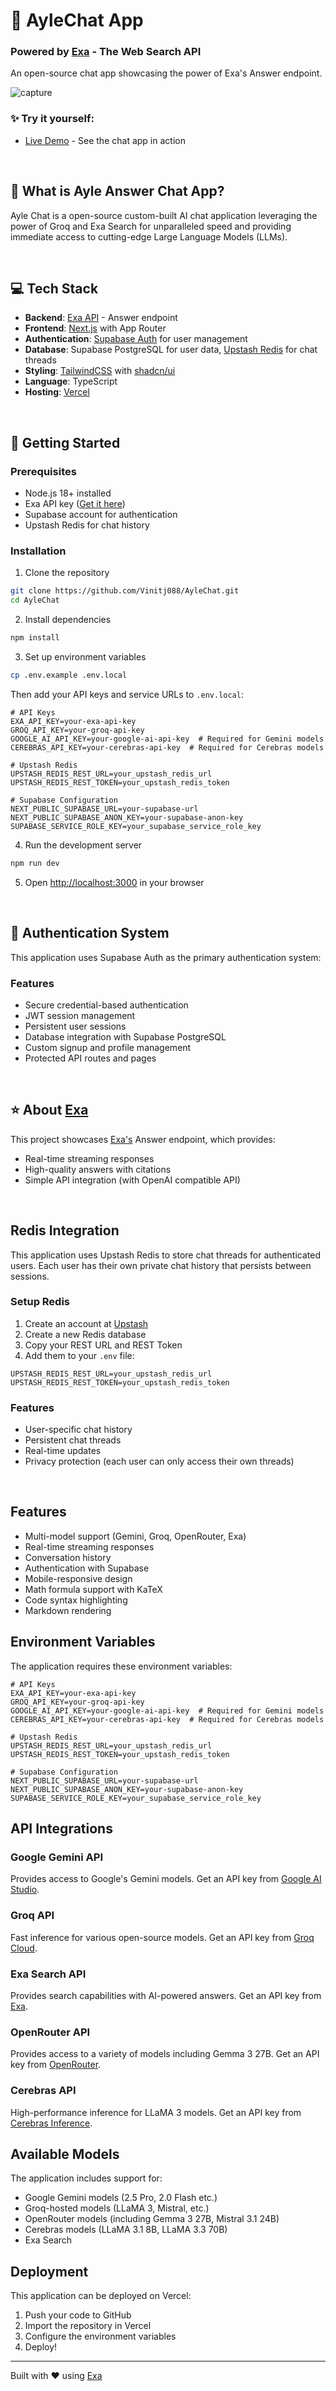 # 💬 AyleChat App
### Powered by [Exa](https://exa.ai) - The Web Search API

An open-source chat app showcasing the power of Exa's Answer endpoint.

![capture](/public/homepage.png)

### ✨ Try it yourself:

- [Live Demo](https://exa-chat.vercel.app/) - See the chat app in action

<br>

## 🎯 What is Ayle Answer Chat App?

Ayle Chat is a open-source custom-built AI chat application leveraging the power of Groq and Exa Search for unparalleled speed and providing immediate access to cutting-edge Large Language Models (LLMs).



<br>

## 💻 Tech Stack
- **Backend**: [Exa API](https://exa.ai) - Answer endpoint
- **Frontend**: [Next.js](https://nextjs.org/docs) with App Router
- **Authentication**: [Supabase Auth](https://supabase.com/auth) for user management
- **Database**: Supabase PostgreSQL for user data, [Upstash Redis](https://upstash.com/) for chat threads
- **Styling**: [TailwindCSS](https://tailwindcss.com) with [shadcn/ui](https://ui.shadcn.com/)
- **Language**: TypeScript
- **Hosting**: [Vercel](https://vercel.com/)

<br>

## 🚀 Getting Started

### Prerequisites
- Node.js 18+ installed
- Exa API key ([Get it here](https://dashboard.exa.ai/api-keys))
- Supabase account for authentication
- Upstash Redis for chat history

### Installation

1. Clone the repository
```bash
git clone https://github.com/Vinitj088/AyleChat.git
cd AyleChat
```

2. Install dependencies
```bash
npm install
```

3. Set up environment variables
```bash
cp .env.example .env.local
```
Then add your API keys and service URLs to `.env.local`:
```
# API Keys
EXA_API_KEY=your-exa-api-key
GROQ_API_KEY=your-groq-api-key
GOOGLE_AI_API_KEY=your-google-ai-api-key  # Required for Gemini models
CEREBRAS_API_KEY=your-cerebras-api-key  # Required for Cerebras models

# Upstash Redis
UPSTASH_REDIS_REST_URL=your_upstash_redis_url
UPSTASH_REDIS_REST_TOKEN=your_upstash_redis_token

# Supabase Configuration
NEXT_PUBLIC_SUPABASE_URL=your-supabase-url
NEXT_PUBLIC_SUPABASE_ANON_KEY=your-supabase-anon-key
SUPABASE_SERVICE_ROLE_KEY=your_supabase_service_role_key
```

4. Run the development server
```bash
npm run dev
```

5. Open [http://localhost:3000](http://localhost:3000) in your browser

<br>

## 🔐 Authentication System

This application uses Supabase Auth as the primary authentication system:

### Features

- Secure credential-based authentication
- JWT session management
- Persistent user sessions
- Database integration with Supabase PostgreSQL
- Custom signup and profile management
- Protected API routes and pages


<br>

## ⭐ About [Exa](https://exa.ai)

This project showcases [Exa's](https://exa.ai) Answer endpoint, which provides:

* Real-time streaming responses
* High-quality answers with citations
* Simple API integration (with OpenAI compatible API)

<br>

## Redis Integration

This application uses Upstash Redis to store chat threads for authenticated users. Each user has their own private chat history that persists between sessions.

### Setup Redis

1. Create an account at [Upstash](https://upstash.com/)
2. Create a new Redis database
3. Copy your REST URL and REST Token
4. Add them to your `.env` file:

```
UPSTASH_REDIS_REST_URL=your_upstash_redis_url
UPSTASH_REDIS_REST_TOKEN=your_upstash_redis_token
```

### Features

- User-specific chat history
- Persistent chat threads
- Real-time updates
- Privacy protection (each user can only access their own threads)

<br>

## Features

- Multi-model support (Gemini, Groq, OpenRouter, Exa)
- Real-time streaming responses
- Conversation history
- Authentication with Supabase
- Mobile-responsive design
- Math formula support with KaTeX
- Code syntax highlighting
- Markdown rendering

## Environment Variables

The application requires these environment variables:

```
# API Keys
EXA_API_KEY=your-exa-api-key
GROQ_API_KEY=your-groq-api-key
GOOGLE_AI_API_KEY=your-google-ai-api-key  # Required for Gemini models
CEREBRAS_API_KEY=your-cerebras-api-key  # Required for Cerebras models

# Upstash Redis
UPSTASH_REDIS_REST_URL=your_upstash_redis_url
UPSTASH_REDIS_REST_TOKEN=your_upstash_redis_token

# Supabase Configuration
NEXT_PUBLIC_SUPABASE_URL=your-supabase-url
NEXT_PUBLIC_SUPABASE_ANON_KEY=your-supabase-anon-key
SUPABASE_SERVICE_ROLE_KEY=your_supabase_service_role_key
```

## API Integrations

### Google Gemini API
Provides access to Google's Gemini models. Get an API key from [Google AI Studio](https://aistudio.google.com/).

### Groq API
Fast inference for various open-source models. Get an API key from [Groq Cloud](https://console.groq.com/).

### Exa Search API
Provides search capabilities with AI-powered answers. Get an API key from [Exa](https://exa.ai/).

### OpenRouter API
Provides access to a variety of models including Gemma 3 27B. Get an API key from [OpenRouter](https://openrouter.ai/).

### Cerebras API
High-performance inference for LLaMA 3 models. Get an API key from [Cerebras Inference](https://inference.cerebras.ai/).

## Available Models

The application includes support for:

- Google Gemini models (2.5 Pro, 2.0 Flash etc.)
- Groq-hosted models (LLaMA 3, Mistral, etc.)
- OpenRouter models (including Gemma 3 27B, Mistral 3.1 24B)
- Cerebras models (LLaMA 3.1 8B, LLaMA 3.3 70B)
- Exa Search

## Deployment

This application can be deployed on Vercel:

1. Push your code to GitHub
2. Import the repository in Vercel
3. Configure the environment variables
4. Deploy!

---

Built with ❤️ using [Exa](https://exa.ai)
